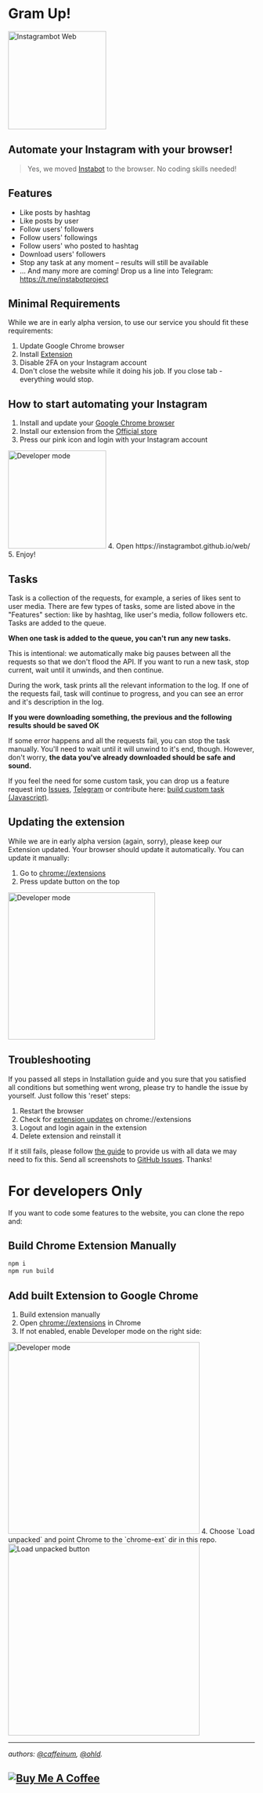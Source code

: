 # Gram Up!

<img width="200" alt="Instagrambot Web" src="https://user-images.githubusercontent.com/1909384/52903490-47be0d00-322f-11e9-954c-9035f4d9ac7f.png">

## Automate your Instagram with your browser!

> Yes, we moved [Instabot](https://github.com/instagrambot/instabot) to the browser. No coding skills needed!

## Features

- Like posts by hashtag
- Like posts by user
- Follow users' followers
- Follow users' followings
- Follow users' who posted to hashtag
- Download users' followers
- Stop any task at any moment – results will still be available
- ... And many more are coming! Drop us a line into Telegram: https://t.me/instabotproject

## Minimal Requirements

While we are in early alpha version, to use our service you should fit these requirements:

1. Update Google Chrome browser
2. Install [Extension](https://chrome.google.com/webstore/detail/instagram-yourself/njonkbhnmmjgancfbncekpgkmidhbbpo)
3. Disable 2FA on your Instagram account
4. Don't close the website while it doing his job. If you close tab - everything would stop.

## How to start automating your Instagram

1. Install and update your [Google Chrome browser](https://chrome.google.com)
2. Install our extension from the [Official store](https://chrome.google.com/webstore/detail/instagram-yourself/njonkbhnmmjgancfbncekpgkmidhbbpo)
3. Press our pink icon and login with your Instagram account
<img width="200" alt="Developer mode" src="https://user-images.githubusercontent.com/1909384/53411632-0ae4d980-39d8-11e9-8a2a-c313faa7495b.png">
4. Open https://instagrambot.github.io/web/
5. Enjoy!


## Tasks

Task is a collection of the requests, for example, a series of likes sent to user media. There are few types of tasks, some are listed above in the "Features" section: like by hashtag, like user's media, follow followers etc. Tasks are added to the queue.

  **When one task is added to the queue, you can't run any new tasks.**

This is intentional: we automatically make big pauses between all the requests so that we don't flood the API. If you want to run a new task, stop current, wait until it unwinds, and then continue.

During the work, task prints all the relevant information to the log. If one of the requests fail, task will continue to progress, and you can see an error and it's description in the log.

**If you were downloading something, the previous and the following results should be saved OK**

If some error happens and all the requests fail, you can stop the task manually. You'll need to wait until it will unwind to it's end, though. However, don't worry, **the data you've already downloaded should be safe and sound.**

If you feel the need for some custom task, you can drop us a feature request into [Issues](https://github.com/instagrambot/web/issues/new), [Telegram](https://t.me/instabotproject) or contribute here: [build custom task (Javascript)](https://github.com/instagrambot/web/blob/master/client/src/scripts.js).

## Updating the extension

While we are in early alpha version (again, sorry), please keep our Extension updated. Your browser should update it automatically. You can update it manually:

1. Go to [chrome://extensions](chrome://extensions)
2. Press update button on the top
<img width="300" alt="Developer mode" src="https://user-images.githubusercontent.com/1909384/53411050-9198b700-39d6-11e9-8300-088791dcf6dc.png">

## Troubleshooting

If you passed all steps in Installation guide and you sure that you satisfied all conditions but something went wrong, please try to handle the issue by yourself. Just follow this 'reset' steps:

1. Restart the browser
2. Check for [extension updates](chrome://extensions) on chrome://extensions
3. Logout and login again in the extension
4. Delete extension and reinstall it

If it still fails, please follow [the guide](https://github.com/instagrambot/web/issues/1) to provide us with all data we may need to fix this. Send all screenshots to [GitHub Issues](https://github.com/instagrambot/web/issues/new). Thanks!


# For developers Only
If you want to code some features to the website, you can clone the repo and:

## Build Chrome Extension Manually

``` bash
npm i
npm run build
```

## Add built Extension to Google Chrome

1. Build extension manually
2. Open [chrome://extensions](chrome://extensions) in Chrome
3. If not enabled, enable Developer mode on the right side:
<img width="391" alt="Developer mode" src="https://user-images.githubusercontent.com/1909384/52903546-0ed26800-3230-11e9-8ae1-e0c2e5070191.png">
4. Choose `Load unpacked` and point Chrome to the `chrome-ext` dir in this repo.
<img width="391" alt="Load unpacked button" src="https://user-images.githubusercontent.com/1909384/52903494-53a9cf00-322f-11e9-9c29-29540586cecb.png">


----------
*authors: [@caffeinum](https://github.com/caffeinum), [@ohld](https://github.com/ohld).*

<a href="https://www.buymeacoffee.com/okhlopkov" target="_blank"><img src="https://www.buymeacoffee.com/assets/img/custom_images/yellow_img.png" alt="Buy Me A Coffee" style="height: auto !important;width: auto !important;" ></a>
----------
